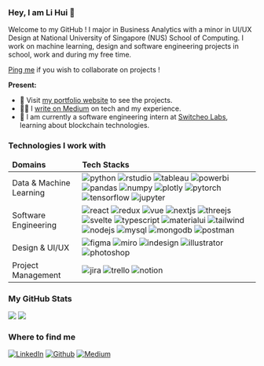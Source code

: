 <h3>Hey, I am Li Hui 👋</h3>
Welcome to my GitHub !
I major in Business Analytics with a minor in UI/UX Design at National University of Singapore (NUS) School of Computing. I work on machine learning, design and software engineering projects in school, work and during my free time.  

[Ping me](https://t.me/lihuicham) if you wish to collaborate on projects !  

<b>Present: </b>
* 🔗 Visit [my portfolio website](https://www.lihuicham.com/) to see the projects. 
* ✍🏼 I [write on Medium](https://medium.com/@lihuicham) on tech and my experience. 
* 💼 I am currently a software engineering intern at [Switcheo Labs](https://www.switcheo.com/), learning about blockchain technologies. 

<h3>Technologies I work with</h3>
<table>
    <thead>
        <tr>
            <td><b>Domains</b></td>
            <td><b>Tech Stacks</b></td>
        </tr>
    </thead>
    <tbody>
        <tr>
            <td>Data & Machine Learning</td>
            <td>
                <img src="https://img.shields.io/badge/Python-FFD43B?style=for-the-badge&logo=python&logoColor=blue" alt="python" />
                <img src="https://img.shields.io/badge/RStudio-75AADB?style=for-the-badge&logo=RStudio&logoColor=white" alt="rstudio" />
                <img src="https://img.shields.io/badge/Tableau-E97627?style=for-the-badge&logo=Tableau&logoColor=white" alt="tableau" />
                <img src="https://img.shields.io/badge/PowerBI-F2C811?style=for-the-badge&logo=Power%20BI&logoColor=white" alt="powerbi" />
                <img src="https://img.shields.io/badge/Pandas-2C2D72?style=for-the-badge&logo=pandas&logoColor=white" alt="pandas"/>
                <img src="https://img.shields.io/badge/Numpy-777BB4?style=for-the-badge&logo=numpy&logoColor=white" alt="numpy"/>
                <img src="https://img.shields.io/badge/Plotly-239120?style=for-the-badge&logo=plotly&logoColor=white" alt="plotly"/>
                <img src="https://img.shields.io/badge/PyTorch-EE4C2C?style=for-the-badge&logo=pytorch&logoColor=white" alt="pytorch"/>
                <img src="https://img.shields.io/badge/TensorFlow-FF6F00?style=for-the-badge&logo=tensorflow&logoColor=white" alt="tensorflow"/>
                <img src="https://img.shields.io/badge/Jupyter-F37626.svg?&style=for-the-badge&logo=Jupyter&logoColor=white" alt="jupyter" />
            </td>
        </tr>
        <tr>
            <td>Software Engineering</td>
            <td>
                <img src="https://img.shields.io/badge/React-20232A?style=for-the-badge&logo=react&logoColor=61DAFB" alt="react"/>
                <img src="https://img.shields.io/badge/Redux-593D88?style=for-the-badge&logo=redux&logoColor=white" alt="redux"/>
                <img src="https://img.shields.io/badge/Vue.js-35495E?style=for-the-badge&logo=vuedotjs&logoColor=4FC08D" alt="vue"/>
                <img src="https://img.shields.io/badge/next.js-000000?style=for-the-badge&logo=nextdotjs&logoColor=white" alt="nextjs"/>
                <img src="https://img.shields.io/badge/ThreeJs-black?style=for-the-badge&logo=three.js&logoColor=white" alt="threejs"/>
                <img src="https://img.shields.io/badge/Svelte-4A4A55?style=for-the-badge&logo=svelte&logoColor=FF3E00" alt="svelte"/>
                <img src="https://img.shields.io/badge/TypeScript-007ACC?style=for-the-badge&logo=typescript&logoColor=white" alt="typescript"/>
                <img src="https://img.shields.io/badge/Material%20UI-007FFF?style=for-the-badge&logo=mui&logoColor=white" alt="materialui"/>
                <img src="https://img.shields.io/badge/Tailwind_CSS-38B2AC?style=for-the-badge&logo=tailwind-css&logoColor=white" alt="tailwind"/>
                <img src="https://img.shields.io/badge/Node.js-339933?style=for-the-badge&logo=nodedotjs&logoColor=white" alt="nodejs"/>
                <img src="https://img.shields.io/badge/MySQL-005C84?style=for-the-badge&logo=mysql&logoColor=white" alt="mysql"/>
                <img src="https://img.shields.io/badge/MongoDB-4EA94B?style=for-the-badge&logo=mongodb&logoColor=white" alt="mongodb"/>
                <img src="https://img.shields.io/badge/Postman-FF6C37?style=for-the-badge&logo=Postman&logoColor=white" alt="postman"/>
            </td>
        </tr>
        <tr>
            <td>Design & UI/UX</td>
            <td>
                <img src="https://img.shields.io/badge/Figma-F24E1E?style=for-the-badge&logo=figma&logoColor=white" alt="figma"/>
                <img src="https://img.shields.io/badge/Miro-F7C922?style=for-the-badge&logo=Miro&logoColor=050036" alt="miro"/>
                <img src="https://img.shields.io/badge/Adobe%20InDesign-FF3366?style=for-the-badge&logo=Adobe%20InDesign&logoColor=white" alt="indesign"/>
                <img src="https://img.shields.io/badge/Adobe%20Illustrator-FF9A00?style=for-the-badge&logo=adobe%20illustrator&logoColor=white" alt="illustrator"/>
                <img src="https://img.shields.io/badge/Adobe%20Photoshop-31A8FF?style=for-the-badge&logo=Adobe%20Photoshop&logoColor=black" alt="photoshop"/>
            </td>
        </tr>
        <tr>
            <td>Project Management</td>
            <td>
                <img src="https://img.shields.io/badge/Jira-0052CC?style=for-the-badge&logo=Jira&logoColor=white" alt="jira"/>
                <img src="https://img.shields.io/badge/Trello-0052CC?style=for-the-badge&logo=trello&logoColor=white" alt="trello"/>
                <img src="https://img.shields.io/badge/Notion-000000?style=for-the-badge&logo=notion&logoColor=white" alt="notion"/>
            </td>
        </tr>
    </tbody>
</table>


<h3>My GitHub Stats</h3>
<p>
    <img src="https://github-readme-stats.vercel.app/api?username=lihuicham&count_private=true&show_icons=true&theme=transparent&bg_color=00000000&hide_border=true" />
    <img src="https://github-readme-stats.vercel.app/api/top-langs/?username=lihuicham&size_weight=0.5&count_weight=0.5&layout=compact&theme=transparent&bg_color=00000000&hide_border=true" />
</p>

<h3>Where to find me</h3>
<p>
    <a href="https://www.linkedin.com/in/lihuicham" target="_blank"><img alt="LinkedIn" src="https://img.shields.io/badge/linkedin-%230077B5.svg?&style=for-the-badge&logo=linkedin&logoColor=white"></a>
    <a href="https://github.com/lihuicham" target="_blank"><img alt="Github" src="https://img.shields.io/badge/GitHub-%2312100E.svg?&style=for-the-badge&logo=Github&logoColor=white"></a> 
    <a href="https://medium.com/@lihuicham" target="_blank"><img alt="Medium" src="https://img.shields.io/badge/medium-%2312100E.svg?&style=for-the-badge&logo=medium&logoColor=white"></a>
</p>